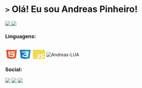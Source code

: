 # ` > ` Olá! Eu sou Andreas Pinheiro!
<a href="https://github-readme-stats.vercel.app/api?username=Andreas-Pinheiro">
  <img height=170 align="center" src="https://github-readme-stats.vercel.app/api?username=Andreas-Pinheiro&rank_icon=github&theme=dracula" />
</a>
<a href="https://github.com/Andreas-Pinheiro/convoychat">
  <img height=170 align="center" src="https://github-readme-stats.vercel.app/api/top-langs?username=Andreas-Pinheiro&layout=compact&langs_count=8&card_width=100&theme=dracula" />
</a>

  ### Linguagens:

<div style="display: inline_block"><br>
  <img align="center" alt="Andreas-HTML" height="30" width="40" src="https://raw.githubusercontent.com/devicons/devicon/master/icons/html5/html5-original.svg">
  <img align="center" alt="Andreas-CSS" height="30" width="40" src="https://raw.githubusercontent.com/devicons/devicon/master/icons/css3/css3-original.svg">
  <img align="center" alt="Andreas-Js" height="30" width="40" src="https://raw.githubusercontent.com/devicons/devicon/master/icons/javascript/javascript-plain.svg">
  <img align="center" alt="Andreas-LUA" height="30" width="40" src="https://cdn.jsdelivr.net/gh/devicons/devicon/icons/lua/lua-original.svg">
</div>

  ### Social:
 
<div> 
  <a href="https://www.linkedin.com/in/andreas-pinheiro-a97424264/" target="_blank"><img src="https://img.shields.io/badge/-LinkedIn-%230077B5?style=for-the-badge&logo=linkedin&logoColor=white" target="_blank"></a> 
  <a href="https://discord.gg/tyKScQFH3h" target="_blank"><img src="https://img.shields.io/badge/Discord-7289DA?style=for-the-badge&logo=discord&logoColor=white" target="_blank"></a>
  <a href = "mailto:andreaspinheirocontato@gmail.com"><img src="https://img.shields.io/badge/-Gmail-%23333?style=for-the-badge&logo=gmail&logoColor=white" target="_blank"></a>
</div>
